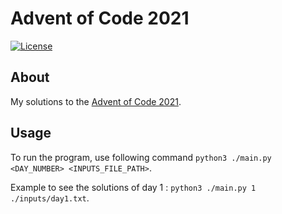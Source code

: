 # Advent of Code 2021
[![License](https://img.shields.io/github/license/ythepaut/advent-of-code-2021?style=for-the-badge)](https://github.com/ythepaut/advent-of-code-2021/blob/master/LICENSE)

## About
My solutions to the [Advent of Code 2021](https://adventofcode.com/2021).

## Usage

To run the program, use following command `python3 ./main.py <DAY_NUMBER> <INPUTS_FILE_PATH>`.

Example to see the solutions of day 1 : `python3 ./main.py 1 ./inputs/day1.txt`.
